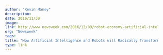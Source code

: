 ```yaml
---
author: "Kevin Maney"
description:
date: 2016/11/30
image:
link: http://www.newsweek.com/2016/12/09/robot-economy-artificial-intelligence-jobs-happy-ending-526467.html
org: "Newsweek"
tags:
title: "How Artificial Intelligence and Robots will Radically Transform the Economy"
type: link
---
```

